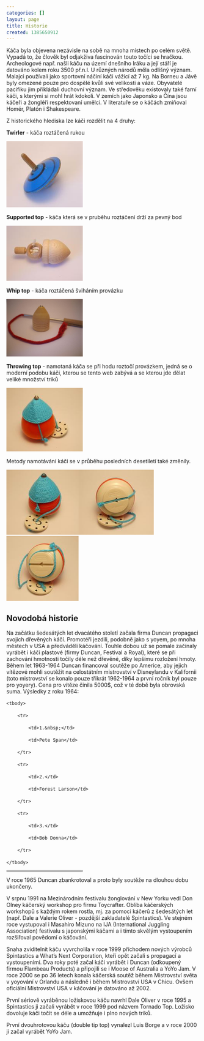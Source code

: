 ```yaml
---
categories: []
layout: page
title: Historie
created: 1385650912
---
```

<p>Káča byla objevena nezávisle na sobě na mnoha místech po celém světě. Vypadá to, že člověk byl odjakživa fascinován touto točící se hračkou. Archeologové např. našli káču na území dnešního Iráku a její stáří je datováno kolem roku 3500 př.n.l. U různých národů měla odlišný význam. Malajci používali jako sportovní náčiní káči vážící až 7 kg. Na Borneu a Jávě byly omezené pouze pro dospělé kvůli své velikosti a váze. Obyvatelé pacifiku jim přikládali duchovní význam. Ve středověku existovaly také farní káči, s kterými si mohl hrát kdokoli. V zemích jako Japonsko a Čína jsou káčeři a žongléři respektovaní umělci. V literatuře se o káčách zmiňoval Homér, Platón i Shakespeare.</p>



<p>Z historického hlediska lze káči rozdělit na 4 druhy:</p>



<p><strong>Twirler</strong> - káča roztáčená rukou</p>



<p><a class="colorbox-load" href="/images/Historie/rucni kaca.jpg"><img alt="" src="/images/Historie/rucni%20kaca_0.jpg" /></a></p>



<p><strong>Supported top</strong> - káča která se v pruběhu roztáčení drží za pevný bod</p>



<p><a class="colorbox-load" href="/images/Historie/supported top.jpg"><img alt="" src="/images/Historie/supported%20top_0.jpg" /></a></p>



<p><strong>Whip top</strong> - káča roztáčená šviháním provázku</p>



<p><img alt="whip top" src="/images/Historie/whip_top.jpg" style="width: 200px; height: 150px;" /></p>



<p><strong>Throwing top</strong> - namotaná káča se při hodu roztočí provázkem, jedná se o moderní podobu káči, kterou se tento web zabývá a se kterou jde dělat veliké množství triků</p>



<p><a class="colorbox-load" href="/images/Historie/throwing top.jpg"><img alt="" src="/images/Historie/throwing%20top_0.jpg" style="width: 200px; height: 166px;" /></a></p>



<p>Metody namotávání káči se v průběhu posledních desetiletí také změnily.&nbsp;</p>



<p><a class="colorbox-load" href="/images/Historie/oldschool metoda.jpg"><img alt="" src="/images/Historie/oldschool%20metoda_0.jpg" style="width: 189px; height: 170px;" /></a><a class="colorbox-load" href="/images/Historie/duncan metoda.jpg"><img alt="" src="/images/Historie/duncan%20metoda_0.jpg" style="width: 197px; height: 170px;" /></a><a class="colorbox-load" href="/images/Historie/klasicka metoda.jpg"><img alt="" src="/images/Historie/klasicka%20metoda_0.jpg" style="width: 189px; height: 170px;" /></a></p>



<h2><strong>Novodobá historie</strong></h2>



<p>Na začátku šedesátých let dvacátého století začala firma Duncan propagaci svojich dřevěných káčí. Promotéři jezdili, podobně jako s yoyem, po mnoha městech v USA a předváděli káčování. Touhle dobou už se pomale začínaly vyrábět i káči plastové (firmy Duncan, Festival a Royal), které se při zachování hmotnosti točily déle než dřevěné, díky lepšímu rozložení hmoty. Během let 1963-1964 Duncan financoval soutěže po Americe, aby jejich vítězové mohli soutěžit na celostátním mistrovství v Disneylandu v Kalifornii (toto mistrovství se konalo pouze třikrát 1962-1964 a první ročník byl pouze pro yoyery). Cena pro vítěze činila 5000$, což v té době byla obrovská suma. Výsledky z roku 1964:</p>



<table border="1" cellpadding="1" cellspacing="1" style="width: 200px;">

	<tbody>

		<tr>

			<td>1.&nbsp;</td>

			<td>Pete Span</td>

		</tr>

		<tr>

			<td>2.</td>

			<td>Forest Larson</td>

		</tr>

		<tr>

			<td>3.</td>

			<td>Bob Donna</td>

		</tr>

	</tbody>

</table>



<p>V roce 1965 Duncan zbankrotoval a proto byly soutěže na dlouhou dobu ukončeny.</p>



<p>V srpnu 1991 na Mezinárodním festivalu žonglování v New Yorku vedl&nbsp;Don Olney káčerský workshop pro firmu Toycrafter. Obliba káčerských workshopů s každým rokem rostla, mj. za pomoci káčerů z šedesátých let (např. Dale a Valerie Oliver - pozdější zakladatelé Spintastics). Ve stejném roce vystupoval i&nbsp;Masahiro Mizuno na IJA (International Juggling Association) festivalu s japonskými káčami a i tímto skvělým vystoupením rozšiřoval povědomí o káčování.&nbsp;</p>



<p>Snaha zviditelnit káču vyvrcholila v roce 1999 příchodem nových výrobců Spintastics a&nbsp;What’s Next Corporation, kteří opět začali s propagací a vystoupeními. Dva roky poté začal káči vyrábět i Duncan (odkoupený firmou Flambeau Products) a připojili se i&nbsp;Moose of Australia a YoYo Jam. V roce 2000 se po 36 letech konala káčerská soutěž během Mistrovství světa v yoyování v Orlandu a následně i během Mistrovství USA v Chicu. Ovšem oficiální Mistrovství USA v káčování je datováno až 2002.</p>



<p>První sériově vyráběnou ložiskovou káču navrhl Dale Oliver v roce 1995 a Spintastics ji začali vyrábět v roce 1999 pod názvem Tornado Top. Ložisko dovoluje káči točit se déle a umožňuje i plno nových triků.&nbsp;</p>



<p>První dvouhrotovou káču (double tip top) vynalezl&nbsp;Luis Borge a v roce 2000 ji začal vyrábět YoYo Jam.</p>

